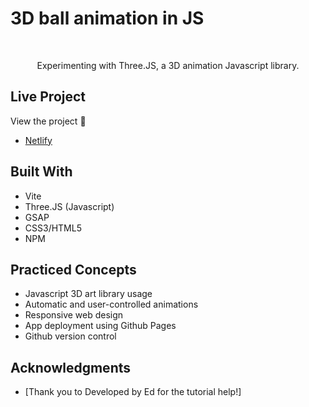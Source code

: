 # 3D ball animation in JS

<!-- PROJECT LOGO -->
<br />
<p align="center">
    Experimenting with Three.JS, a 3D animation Javascript library.
    <br />
</p>
</div>

## Live Project 
View the project 🎉
* [Netlify]()


## Built With
* Vite
* Three.JS (Javascript)
* GSAP 
* CSS3/HTML5
* NPM
  

<!-- USAGE EXAMPLES -->
## Practiced Concepts
-  Javascript 3D art library usage
-  Automatic and user-controlled animations
-  Responsive web design
-  App deployment using Github Pages
-  Github version control



<!-- ACKNOWLEDGMENTS -->
## Acknowledgments
* [Thank you to Developed by Ed for the tutorial help!]
